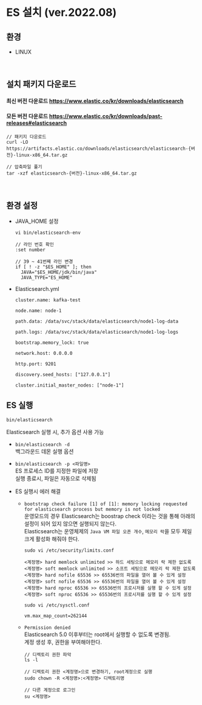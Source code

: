 # ES 설치 (ver.2022.08)

## 환경
- LINUX
<br>

## 설치 패키지 다운로드
#### 최신 버전 다운로드 https://www.elastic.co/kr/downloads/elasticsearch
#### 모든 버전 다운로드 https://www.elastic.co/kr/downloads/past-releases#elasticsearch 

```
// 패키지 다운로드
curl -LO https://artifacts.elastic.co/downloads/elasticsearch/elasticsearch-{버전}-linux-x86_64.tar.gz

// 압축파일 풀기
tar -xzf elasticsearch-{버전}-linux-x86_64.tar.gz
```
<br>

## 환경 설정

- JAVA_HOME 설정
    ```
    vi bin/elasticsearch-env
    
    // 라인 번호 확인
    :set number
    
    // 39 ~ 41번째 라인 변경
    if [ ! -z "$ES_HOME" ]; then
      JAVA="$ES_HOME/jdk/bin/java"
      JAVA_TYPE="ES_HOME"
    
    ```

- Elasticsearch.yml

    ```
    cluster.name: kafka-test

    node.name: node-1

    path.data: /data/svc/stack/data/elasticsearch/node1-log-data

    path.logs: /data/svc/stack/data/elasticsearch/node1-log-logs

    bootstrap.memory_lock: true

    network.host: 0.0.0.0

    http.port: 9201

    discovery.seed_hosts: ["127.0.0.1"]

    cluster.initial_master_nodes: ["node-1"]
    ```


## ES 실행
```
bin/elasticsearch
```
Elasticsearch 실행 시, 추가 옵션 사용 가능<br>
- `bin/elasticsearch -d` <br> 백그라운드 데몬 실행 옵션<br>
- `bin/elasticsearch -p <파일명>` <br> ES 프로세스 ID를 지정한 파일에 저장 <br> 실행 종료시, 파일은 자동으로 삭제됨<br>

- ES 실행시 에러 해결
  - `bootstrap check failure [1] of [1]: memory locking requested for elasticsearch process but memory is not locked`<br>
운영모드의 경우 Elasticsearch는 boostrap check 이라는 것을 통해 아래의 설정이 되어 있지 않으면 실행되지 않는다.<br>
Elasticsearch는 운영체제의 `Java VM 파일 오픈 개수`, `메모리 락`을 모두 제일 크게 활성화 해줘야 한다.<br>


    ```
    sudo vi /etc/security/limits.conf
    
    <계정명> hard memlock unlimited >> 하드 세팅으로 메모리 락 제한 없도록
    <계정명> soft memlock unlimited >> 소프트 세팅으로 메모리 락 제한 없도록
    <계정명> hard nofile 65536 >> 65536번의 파일을 열어 볼 수 있게 설정
    <계정명> soft nofile 65536 >> 65536번의 파일을 열어 볼 수 있게 설정
    <계정명> hard nproc 65536 >> 65536번의 프로시저를 실행 할 수 있게 설정
    <계정명> soft nproc 65536 >> 65536번의 프로시저를 실행 할 수 있게 설정
    ```
    ```
    sudo vi /etc/sysctl.conf

    vm.max_map_count=262144
    ```
  - `Permission denied`<br>
Elasticsearch 5.0 이후부터는 root에서 실행할 수 없도록 변경됨.<br>
계정 생성 후, 권한을 부여해야한다.
    ```
    // 디렉토리 권한 파악
    ls -l

    // 디렉토리 권한 <계정명>으로 변경하기, root계정으로 실행
    sudo chown -R <계정명>:<계정명> 디렉토리명
    
    // 다른 계정으로 로그인
    su <계정명>
    ```
